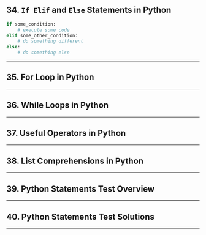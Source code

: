 ## 34. `If Elif` and `Else` Statements in Python

```python
if some_condition:
    # execute some code
elif some_other_condition:
    # do something different
else:
    # do something else
```

***

## 35. For Loop in Python

***

## 36. While Loops in Python

***

## 37. Useful Operators in Python

***

## 38. List Comprehensions in Python

***

## 39. Python Statements Test Overview

***

## 40. Python Statements Test Solutions

***
